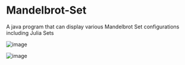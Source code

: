 # Mandelbrot-Set

A java program that can display various Mandelbrot Set configurations including Julia Sets

![image](https://github.com/Whatyesoh/Mandelbrot-Set/assets/43829957/84bd44b2-28e7-46fa-8ecf-fe43cf1b1eab)


![image](https://github.com/Whatyesoh/Mandelbrot-Set/assets/43829957/527d810d-5423-4b34-88f4-adcec9459b84)
